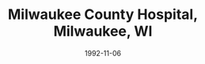 ---
title: "Milwaukee County Hospital, Milwaukee, WI"
project_id: 
date: 1992-11-06
conference_id: ""
presenters:
   - peter_bandettini
summary: "Milwaukee County Hospital, Milwaukee, WI"
file: /assets/presentations/
filename: 
layout: presentation
---